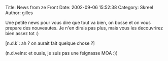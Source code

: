 Title: News from ze Front
Date: 2002-09-06 15:52:38
Category: Skreel
Author: gilles

Une petite news pour vous dire que tout va bien, on bosse et on vous prepare des nouveautes.
Je n'en dirais pas plus, mais vous les decouvrirez bien assez tot  :)

[n.d.k`: ah ? on aurait fait quelque chose ?]

(n.d.veins: et ouais, je suis pas une feignasse MOA  :))